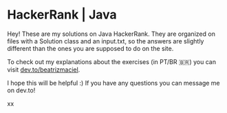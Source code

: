 # HackerRank | Java

Hey! These are my solutions on Java HackerRank. They are organized on files with a Solution class and an input.txt, so the answers are slightly different than the ones you are supposed to do on the site.

To check out my explanations about the exercises (in PT/BR :brazil:) you can visit [dev.to/beatrizmaciel](dev.to/beatrizmaciel).

I hope this will be helpful :) If you have any questions you can message me on dev.to!

xx
